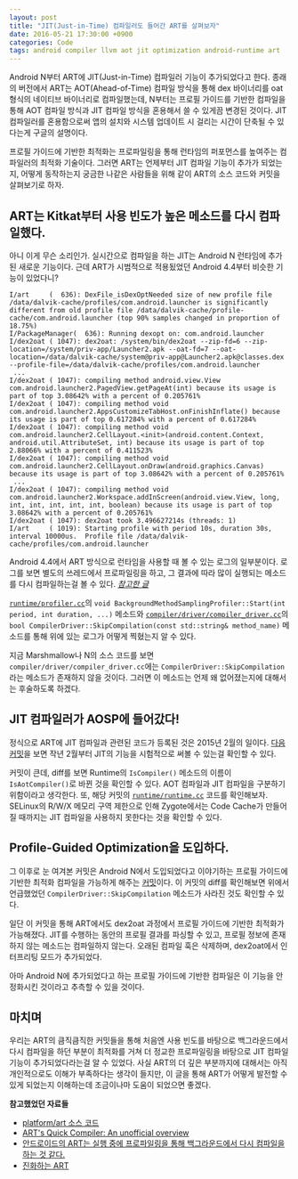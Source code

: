 ```yaml
---
layout: post
title: "JIT(Just-in-Time) 컴파일러도 들어간 ART를 살펴보자"
date: 2016-05-21 17:30:00 +0900
categories: Code
tags: android compiler llvm aot jit optimization android-runtime art
---
```


Android N부터 ART에 JIT(Just-in-Time) 컴파일러 기능이 추가되었다고 한다. 종래의 버전에서 ART는 AOT(Ahead-of-Time) 컴파일 방식을 통해 dex 바이너리를 oat 형식의 네이티브 바이너리로 컴파일했는데, N부터는 프로필 가이드를 기반한 컴파일을 통해 AOT 컴파일 방식과 JIT 컴파일 방식을 혼용해서 쓸 수 있게끔 변경된 것이다. JIT 컴파일러를 혼용함으로써 앱의 설치와 시스템 업데이트 시 걸리는 시간이 단축될 수 있다는게 구글의 설명이다.

프로필 가이드에 기반한 최적화는 프로파일링을 통해 런타임의 퍼포먼스를 높여주는 컴파일러의 최적화 기술이다. 그러면 ART는 언제부터 JIT 컴파일 기능이 추가가 되었는지, 어떻게 동작하는지 궁금한 나같은 사람들을 위해 같이 ART의 소스 코드와 커밋을 살펴보기로 하자.

## ART는 Kitkat부터 사용 빈도가 높은 메소드를 다시 컴파일했다.

아니 이게 무슨 소리인가. 실시간으로 컴파일을 하는 JIT는 Android N 런타임에 추가된 새로운 기능이다. 근데 ART가 시범적으로 적용됬었던 Android 4.4부터 비슷한 기능이 있었다니?

	I/art     (  636): DexFile_isDexOptNeeded size of new profile file /data/dalvik-cache/profiles/com.android.launcher is significantly different from old profile file /data/dalvik-cache/profile-cache/com.android.launcher (top 90% samples changed in proportion of 18.75%)
	I/PackageManager(  636): Running dexopt on: com.android.launcher
	I/dex2oat ( 1047): dex2oat: /system/bin/dex2oat --zip-fd=6 --zip-location=/system/priv-app/Launcher2.apk --oat-fd=7 --oat-location=/data/dalvik-cache/system@priv-app@Launcher2.apk@classes.dex --profile-file=/data/dalvik-cache/profiles/com.android.launcher
	 ...
	I/dex2oat ( 1047): compiling method android.view.View com.android.launcher2.PagedView.getPageAt(int) because its usage is part of top 3.08642% with a percent of 0.205761%
	I/dex2oat ( 1047): compiling method void com.android.launcher2.AppsCustomizeTabHost.onFinishInflate() because its usage is part of top 0.617284% with a percent of 0.617284%
	I/dex2oat ( 1047): compiling method void com.android.launcher2.CellLayout.<init>(android.content.Context, android.util.AttributeSet, int) because its usage is part of top 2.88066% with a percent of 0.411523%
	I/dex2oat ( 1047): compiling method void com.android.launcher2.CellLayout.onDraw(android.graphics.Canvas) because its usage is part of top 3.08642% with a percent of 0.205761%
	 ...
	I/dex2oat ( 1047): compiling method void com.android.launcher2.Workspace.addInScreen(android.view.View, long, int, int, int, int, int, boolean) because its usage is part of top 3.08642% with a percent of 0.205761%
	I/dex2oat ( 1047): dex2oat took 3.496627214s (threads: 1)
	I/art     ( 1019): Starting profile with period 10s, duration 30s, interval 10000us.  Profile file /data/dalvik-cache/profiles/com.android.launcher

Android 4.4에서 ART 방식으로 런타임을 사용할 때 볼 수 있는 로그의 일부분이다. 로그를 보면 별도의 쓰레드에서 프로파일링을 하고, 그 결과에 따라 많이 실행되는 메소드를 다시 컴파일하는걸 볼 수 있다. *[참고한 글](http://d.hatena.ne.jp/embedded/20140511/p1)*

[`runtime/profiler.cc`](https://android.googlesource.com/platform/art/+/39c3bfbd03d85c63cfbe69f17ce5800ccc7d6c13/runtime/profiler.cc)의 `void BackgroundMethodSamplingProfiler::Start(int period, int duration, ...)` 메소드와 [`compiler/driver/compiler_driver.cc`](https://android.googlesource.com/platform/art/+/39c3bfbd03d85c63cfbe69f17ce5800ccc7d6c13%5E%21/compiler/driver/compiler_driver.cc)의 `bool CompilerDriver::SkipCompilation(const std::string& method_name)` 메소드를 통해 위에 있는 로그가 어떻게 찍혔는지 알 수 있다.

지금 Marshmallow나 N의 소스 코드를 보면 `compiler/driver/compiler_driver.cc`에는 `CompilerDriver::SkipCompilation`라는 메소드가 존재하지 않을 것이다. 그러면 이 메소드는 언제 왜 없어졌는지에 대해서는 후술하도록 하겠다.

## JIT 컴파일러가 AOSP에 들어갔다!

정식으로 ART에 JIT 컴파일과 관련된 코드가 등록된 것은 2015년 2월의 일이다. [다음 커밋](https://android.googlesource.com/platform/art/+/2535abe7d1fcdd0e6aca782b1f1932a703ed50a4)을 보면 작년 2월부터 JIT의 기능을 시험적으로 써볼 수 있는걸 확인할 수 있다.

커밋이 큰데, diff를 보면 Runtime의 `IsCompiler()` 메소드의 이름이 `IsAotCompiler()`로 바뀐 것을 확인할 수 있다. AOT 컴파일과 JIT 컴파일을 구분하기 위함이라고 생각한다. 또, 해당 커밋의 [`runtime/runtime.cc`](https://android.googlesource.com/platform/art/+/2535abe7d1fcdd0e6aca782b1f1932a703ed50a4/runtime/runtime.cc#474) 코드를 확인해보자. SELinux의 R/W/X 메모리 구역 제한으로 인해 Zygote에서는 Code Cache가 만들어질 때까지는 JIT 컴파일을 사용하지 못한다는 것을 확인할 수 있다.

## Profile-Guided Optimization을 도입하다.

그 이후로 눈 여겨본 커밋은 Android N에서 도입되었다고 이야기하는 프로필 가이드에 기반한 최적화 컴파일을 가능하게 해주는 [커밋](https://android.googlesource.com/platform/art/+/500c9be)이다. 이 커밋의 diff를 확인해보면 위에서 언급했었던 `CompilerDriver::SkipCompilation` 메소드가 사라진 것도 확인할 수 있다.

일단 이 커밋을 통해 ART에서도 dex2oat 과정에서 프로필 가이드에 기반한 최적화가 가능해졌다. JIT를 수행하는 동안의 프로필 결과를 파싱할 수 있고, 프로필 정보에 존재하지 않는 메소드는 컴파일하지 않는다. 오래된 컴파일 훅은 삭제하며, dex2oat에서 인터프리팅 모드가 추가되었다.

아마 Android N에 추가되었다고 하는 프로필 가이드에 기반한 컴파일은 이 기능을 안정화시킨 것이라고 추측할 수 있을 것이다.

## 마치며

우리는 ART의 큼직큼직한 커밋들을 통해 처음엔 사용 빈도를 바탕으로 백그라운드에서 다시 컴파일을 하던 부분이 최적화를 거쳐 더 정교한 프로파일링을 바탕으로 JIT 컴파일 기능이 추가되었다라는걸 알 수 있었다. 사실 ART의 더 깊은 부분까지에 대해서는 아직 개인적으로도 이해가 부족하다는 생각이 들지만, 이 글을 통해 ART가 어떻게 발전할 수 있게 되었는지 이해하는데 조금이나마 도움이 되었으면 좋겠다.

**참고했었던 자료들**

 - [platform/art 소스 코드](https://android.googlesource.com/platform/art/)
 - [ART's Quick Compiler: An unofficial overview](http://www.slideshare.net/linaroorg/hkg15300-arts-quick-compiler-an-unofficial-overview)
 - [안드로이드의 ART는 실행 중에 프로파일링을 통해 백그라운드에서 다시 컴파일을 하는 것 같다.](http://d.hatena.ne.jp/embedded/20140511/p1)
 - [진화하는 ART](http://www.slideshare.net/kmt-t/art-47396171)